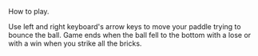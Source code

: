 How to play.

Use left and right keyboard's arrow keys to move your paddle trying to bounce the ball.
Game ends when the ball fell to the bottom with a lose or with a win when you strike all the bricks. 